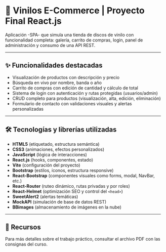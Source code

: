 # 🛒 Vinilos E-Commerce | Proyecto Final React.js

Aplicación -SPA- que simula una tienda de discos de vinilo con funcionalidad completa: galería, carrito de compras, login, panel de administración y consumo de una API REST.

---

## ✨ Funcionalidades destacadas

- Visualización de productos con descripción y precio
- Búsqueda en vivo por nombre, banda o año
- Carrito de compras con edición de cantidad y cálculo de total
- Sistema de login con autenticación y rutas protegidas (usuarios/admin)
- CRUD completo para productos (visualización, alta, edición, eliminación)
- Formulario de contacto con validaciones visuales y alertas personalizadas

---

## 🛠️ Tecnologías y librerías utilizadas

- **HTML5** (etiquetado, estructura semántica)
- **CSS3** (animaciones, efectos personalizados)
- **JavaScript** (lógica de interacciones)
- **React.js** (hooks, componentes, estado)
- **Vite** (configuración del proyecto)
- **Bootstrap** (estilos, íconos, estructura responsive)
- **React-Bootstrap** (componentes visuales como forms, modal, NavBar, etc.)
- **React-Router** (ruteo dinámico, rutas privadas y por roles)
- **React-Helmet** (optimización SEO y control del `<head>`)
- **SweetAlert2** (alertas temáticas)
- **MockAPI** (simulación de base de datos REST)
- **BBimages** (almacenamiento de imágenes en la nube)

---

## 📄 Recursos

Para más detalles sobre el trabajo práctico, consultar el archivo PDF con las consignas del curso.
